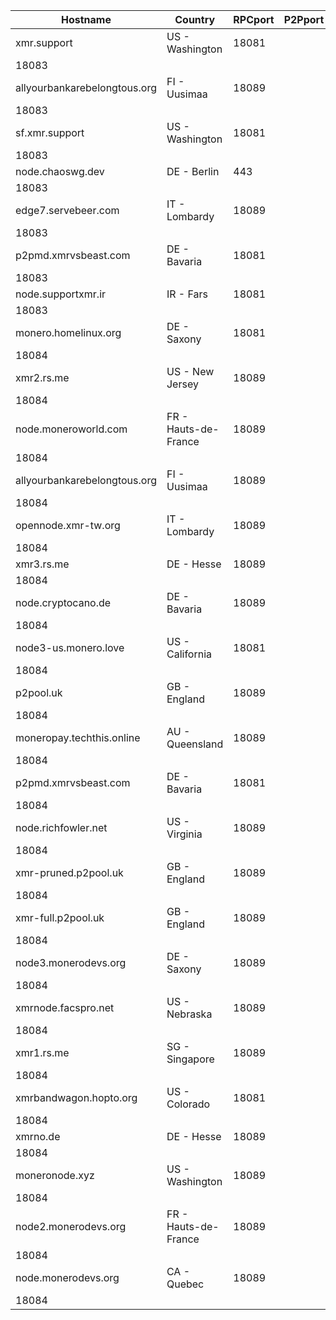 Hostname | Country | RPCport | P2Pport
--- | --- | --- | ---
xmr.support | US - Washington | 18081
 | 18083
allyourbankarebelongtous.org | FI - Uusimaa | 18089
 | 18083
sf.xmr.support | US - Washington | 18081
 | 18083
node.chaoswg.dev | DE - Berlin | 443
 | 18083
edge7.servebeer.com | IT - Lombardy | 18089
 | 18083
p2pmd.xmrvsbeast.com | DE - Bavaria | 18081
 | 18083
node.supportxmr.ir | IR - Fars | 18081
 | 18083
monero.homelinux.org | DE - Saxony | 18081
 | 18084
xmr2.rs.me | US - New Jersey | 18089
 | 18084
node.moneroworld.com | FR - Hauts-de-France | 18089
 | 18084
allyourbankarebelongtous.org | FI - Uusimaa | 18089
 | 18084
opennode.xmr-tw.org | IT - Lombardy | 18089
 | 18084
xmr3.rs.me | DE - Hesse | 18089
 | 18084
node.cryptocano.de | DE - Bavaria | 18089
 | 18084
node3-us.monero.love | US - California | 18081
 | 18084
p2pool.uk | GB - England | 18089
 | 18084
moneropay.techthis.online | AU - Queensland | 18089
 | 18084
p2pmd.xmrvsbeast.com | DE - Bavaria | 18081
 | 18084
node.richfowler.net | US - Virginia | 18089
 | 18084
xmr-pruned.p2pool.uk | GB - England | 18089
 | 18084
xmr-full.p2pool.uk | GB - England | 18089
 | 18084
node3.monerodevs.org | DE - Saxony | 18089
 | 18084
xmrnode.facspro.net | US - Nebraska | 18089
 | 18084
xmr1.rs.me | SG - Singapore | 18089
 | 18084
xmrbandwagon.hopto.org | US - Colorado | 18081
 | 18084
xmrno.de | DE - Hesse | 18089
 | 18084
moneronode.xyz | US - Washington | 18089
 | 18084
node2.monerodevs.org | FR - Hauts-de-France | 18089
 | 18084
node.monerodevs.org | CA - Quebec | 18089
 | 18084
